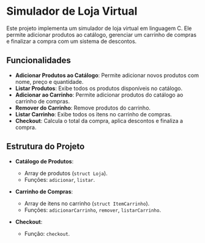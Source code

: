 # Simulador de Loja Virtual

Este projeto implementa um simulador de loja virtual em linguagem C. Ele permite adicionar produtos ao catálogo, gerenciar um carrinho de compras e finalizar a compra com um sistema de descontos.

## Funcionalidades

- **Adicionar Produtos ao Catálogo**: Permite adicionar novos produtos com nome, preço e quantidade.
- **Listar Produtos**: Exibe todos os produtos disponíveis no catálogo.
- **Adicionar ao Carrinho**: Permite adicionar produtos do catálogo ao carrinho de compras.
- **Remover do Carrinho**: Remove produtos do carrinho.
- **Listar Carrinho**: Exibe todos os itens no carrinho de compras.
- **Checkout**: Calcula o total da compra, aplica descontos e finaliza a compra.

## Estrutura do Projeto

- **Catálogo de Produtos**:
  - Array de produtos (`struct Loja`).
  - Funções: `adicionar`, `listar`.

- **Carrinho de Compras**:
  - Array de itens no carrinho (`struct ItemCarrinho`).
  - Funções: `adicionarCarrinho`, `remover`, `listarCarrinho`.

- **Checkout**:
  - Função: `checkout`.
